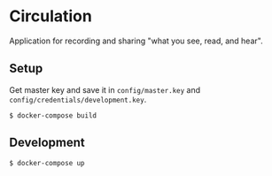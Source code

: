 # Circulation

Application for recording and sharing "what you see, read, and hear".

## Setup

Get master key and save it in `config/master.key` and `config/credentials/development.key`.

```
$ docker-compose build
```

## Development

```
$ docker-compose up
```
